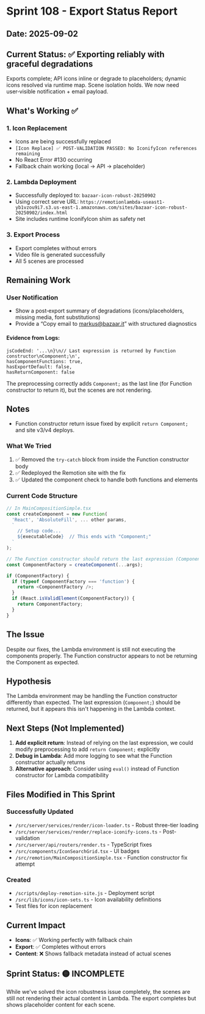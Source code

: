 # Sprint 108 - Export Status Report

## Date: 2025-09-02

## Current Status: ✅ Exporting reliably with graceful degradations

Exports complete; API icons inline or degrade to placeholders; dynamic icons resolved via runtime map. Scene isolation holds. We now need user‑visible notification + email payload.

## What's Working ✅

### 1. Icon Replacement
- Icons are being successfully replaced
- `[Icon Replace] ✅ POST-VALIDATION PASSED: No IconifyIcon references remaining`
- No React Error #130 occurring
- Fallback chain working (local → API → placeholder)

### 2. Lambda Deployment
- Successfully deployed to: `bazaar-icon-robust-20250902`
- Using correct serve URL: `https://remotionlambda-useast1-yb1vzou9i7.s3.us-east-1.amazonaws.com/sites/bazaar-icon-robust-20250902/index.html`
- Site includes runtime IconifyIcon shim as safety net

### 3. Export Process
- Export completes without errors
- Video file is generated successfully
- All 5 scenes are processed

## Remaining Work

### User Notification
- Show a post‑export summary of degradations (icons/placeholders, missing media, font substitutions)
- Provide a “Copy email to markus@bazaar.it” with structured diagnostics

#### Evidence from Logs:
```
jsCodeEnd: '...\n}\n// Last expression is returned by Function constructor\nComponent;\n',
hasComponentFunctions: true,
hasExportDefault: false,
hasReturnComponent: false
```

The preprocessing correctly adds `Component;` as the last line (for Function constructor to return it), but the scenes are not rendering.

## Notes
- Function constructor return issue fixed by explicit `return Component;` and site v3/v4 deploys.

### What We Tried
1. ✅ Removed the `try-catch` block from inside the Function constructor body
2. ✅ Redeployed the Remotion site with the fix
3. ✅ Updated the component check to handle both functions and elements

### Current Code Structure
```javascript
// In MainCompositionSimple.tsx
const createComponent = new Function(
  'React', 'AbsoluteFill', ... other params,
  `
    // Setup code...
    ${executableCode}  // This ends with "Component;"
  `
);

// The Function constructor should return the last expression (Component)
const ComponentFactory = createComponent(...args);

if (ComponentFactory) {
  if (typeof ComponentFactory === 'function') {
    return <ComponentFactory />;
  }
  if (React.isValidElement(ComponentFactory)) {
    return ComponentFactory;
  }
}
```

## The Issue

Despite our fixes, the Lambda environment is still not executing the components properly. The Function constructor appears to not be returning the Component as expected.

## Hypothesis

The Lambda environment may be handling the Function constructor differently than expected. The last expression (`Component;`) should be returned, but it appears this isn't happening in the Lambda context.

## Next Steps (Not Implemented)

1. **Add explicit return**: Instead of relying on the last expression, we could modify preprocessing to add `return Component;` explicitly
2. **Debug in Lambda**: Add more logging to see what the Function constructor actually returns
3. **Alternative approach**: Consider using `eval()` instead of Function constructor for Lambda compatibility

## Files Modified in This Sprint

### Successfully Updated
- `/src/server/services/render/icon-loader.ts` - Robust three-tier loading
- `/src/server/services/render/replace-iconify-icons.ts` - Post-validation
- `/src/server/api/routers/render.ts` - TypeScript fixes
- `/src/components/IconSearchGrid.tsx` - UI badges
- `/src/remotion/MainCompositionSimple.tsx` - Function constructor fix attempt

### Created
- `/scripts/deploy-remotion-site.js` - Deployment script
- `/src/lib/icons/icon-sets.ts` - Icon availability definitions
- Test files for icon replacement

## Current Impact

- **Icons**: ✅ Working perfectly with fallback chain
- **Export**: ✅ Completes without errors
- **Content**: ❌ Shows fallback metadata instead of actual scenes

## Sprint Status: 🟡 INCOMPLETE

While we've solved the icon robustness issue completely, the scenes are still not rendering their actual content in Lambda. The export completes but shows placeholder content for each scene.